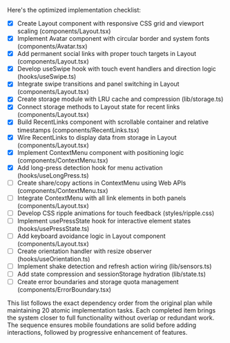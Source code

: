 Here's the optimized implementation checklist:

- [x] Create Layout component with responsive CSS grid and viewport scaling (components/Layout.tsx)
- [x] Implement Avatar component with circular border and system fonts (components/Avatar.tsx)
- [x] Add permanent social links with proper touch targets in Layout (components/Layout.tsx)
- [x] Develop useSwipe hook with touch event handlers and direction logic (hooks/useSwipe.ts)
- [x] Integrate swipe transitions and panel switching in Layout (components/Layout.tsx)
- [x] Create storage module with LRU cache and compression (lib/storage.ts)
- [x] Connect storage methods to Layout state for recent links (components/Layout.tsx)
- [x] Build RecentLinks component with scrollable container and relative timestamps (components/RecentLinks.tsx)
- [x] Wire RecentLinks to display data from storage in Layout (components/Layout.tsx)
- [x] Implement ContextMenu component with positioning logic (components/ContextMenu.tsx)
- [x] Add long-press detection hook for menu activation (hooks/useLongPress.ts)
- [ ] Create share/copy actions in ContextMenu using Web APIs (components/ContextMenu.tsx)
- [ ] Integrate ContextMenu with all link elements in both panels (components/Layout.tsx)
- [ ] Develop CSS ripple animations for touch feedback (styles/ripple.css)
- [ ] Implement usePressState hook for interactive element states (hooks/usePressState.ts)
- [ ] Add keyboard avoidance logic in Layout component (components/Layout.tsx)
- [ ] Create orientation handler with resize observer (hooks/useOrientation.ts)
- [ ] Implement shake detection and refresh action wiring (lib/sensors.ts)
- [ ] Add state compression and sessionStorage hydration (lib/state.ts)
- [ ] Create error boundaries and storage quota management (components/ErrorBoundary.tsx)

This list follows the exact dependency order from the original plan while maintaining 20 atomic implementation tasks. Each completed item brings the system closer to full functionality without overlap or redundant work. The sequence ensures mobile foundations are solid before adding interactions, followed by progressive enhancement of features.
